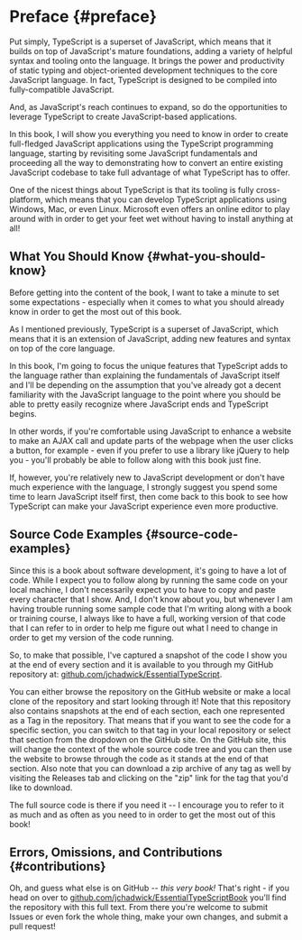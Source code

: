 # Preface {#preface}

Put simply, TypeScript is a superset of JavaScript, which means that it builds on top of JavaScript's mature foundations, adding a variety of helpful syntax and tooling onto the language.  It brings the power and productivity of static typing and object-oriented development techniques to the core JavaScript language.  In fact, TypeScript is designed to be compiled into fully-compatible JavaScript.
 
And, as JavaScript's reach continues to expand, so do the opportunities to leverage TypeScript to create JavaScript-based applications.

In this book, I will show you everything you need to know in order to create full-fledged JavaScript applications using the TypeScript programming language, starting by revisiting some JavaScript fundamentals and proceeding all the way to demonstrating how to convert an entire existing JavaScript codebase to take full advantage of what TypeScript has to offer.

One of the nicest things about TypeScript is that its tooling is fully cross-platform, which means that you can develop TypeScript applications using Windows, Mac, or even Linux.  Microsoft even offers an online editor to play around with in order to get your feet wet without having to install anything at all!

## What You Should Know {#what-you-should-know}

Before getting into the content of the book, I want to take a minute to set some expectations - especially when it comes to what you should already know in order to get the most out of this book.

As I mentioned previously, TypeScript is a superset of JavaScript, which means that it is an extension of JavaScript, adding new features and syntax on top of the core language.  

In this book, I'm going to focus the unique features that TypeScript adds to the language rather than explaining the fundamentals of JavaScript itself and I'll be depending on the assumption that you've already got a decent familiarity with the JavaScript language to the point where you should be able to pretty easily recognize where JavaScript ends and TypeScript begins.

In other words, if you're comfortable using JavaScript to enhance a website to make an AJAX call and update parts of the webpage when the user clicks a button, for example - even if you prefer to use a library like jQuery to help you - you'll probably be able to follow along with this book just fine.

If, however, you're relatively new to JavaScript development or don't have much experience with the language, I strongly suggest you spend some time to learn JavaScript itself first, then come back to this book to see how TypeScript can make your JavaScript experience even more productive.


## Source Code Examples {#source-code-examples}

Since this is a book about software development, it's going to have a lot of code.  While I expect you to follow along by running the same code on your local machine, I don't necessarily expect you to have to copy and paste every character that I show.  And, I don't know about you, but whenever I am having trouble running some sample code that I'm writing along with a book or training course, I always like to have a full, working version of that code that I can refer to in order to help me figure out what I need to change in order to get my version of the code running.

So, to make that possible, I've captured a snapshot of the code I show you at the end of every section and it is available to you through my GitHub repository at: [github.com/jchadwick/EssentialTypeScript](https://github.com/jchadwick/EssentialTypeScript).

You can either browse the repository on the GitHub website or make a local clone of the repository and start looking through it!
Note that this repository also contains snapshots at the end of each section, each one represented as a Tag in the repository.  That means that if you want to see the code for a specific section, you can switch to that tag in your local repository or select that section from the dropdown on the GitHub site. On the GitHub site, this will change the context of the whole source code tree and you can then use the website to browse through the code as it stands at the end of that section. Also note that you can download a zip archive of any tag as well by visiting the Releases tab and clicking on the "zip" link for the tag that you'd like to download.

The full source code is there if you need it -- I encourage you to refer to it as much and as often as you need to in order to get the most out of this book!

## Errors, Omissions, and Contributions {#contributions}

Oh, and guess what else is on GitHub -- *this very book!*  That's right - if you head on over to [github.com/jchadwick/EssentialTypeScriptBook](https://github.com/jchadwick/EssentialTypeScriptBook) you'll find the repository with this full text.  From there you're welcome to submit Issues or even fork the whole thing, make your own changes, and submit a pull request!
